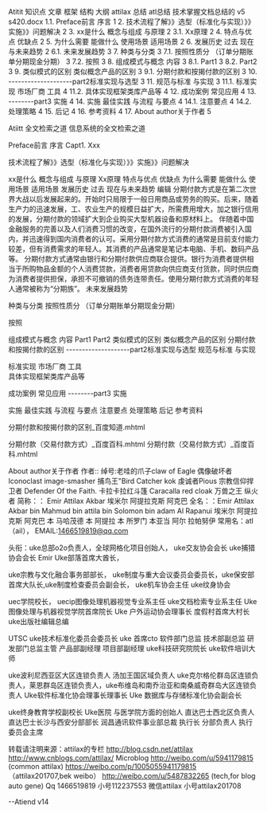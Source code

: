 Atitit 知识点 文章 框架 结构 大纲 attilax  总结 atl总结 技术掌握文档总结的 v5 s420.docx
1.1. Preface前言 序言	1
2. 技术流程了解》》选型（标准化与实现）》》实施》》问题解决	2
3. xx是什么 概念与组成 与原理	2
3.1. Xx原理	2
4. 特点与优点 优缺点	2
5. 为什么需要 能做什么 使用场景 适用场景	2
6. 发展历史 过去 现在与未来趋势	2
6.1. 未来发展趋势	3
7. 种类与分类	3
7.1. 按照性质分 （订单分期账单分期现金分期）	3
7.2. 按照	3
8. 组成模式与概念 内容	3
8.1. Part1	3
8.2. Part2	3
9. 类似模式的区别 类似概念产品的区别	3
9.1. 分期付款和按揭付款的区别	3
10. --------------------part2标准实现与选型	3
11. 规范与标准 与实现	3
11.1. 标准实现 市场厂商 工具	4
11.2. 具体实现框架类库产品等	4
12. 成功案例 常见应用	4
13. --------part3 实施	4
14. 实施 最佳实践 与流程 与要点	4
14.1. 注意要点	4
14.2. 处理策略	4
15. 后记	4
16. 参考资料	4
17. About author关于作者	5


 Atiitt 全文检索之道  信息系统的全文检索之道

Preface前言 序言
Capt1.   Xxx


技术流程了解》》选型（标准化与实现）》》实施》》问题解决

xx是什么 概念与组成 与原理
Xx原理
特点与优点 优缺点
为什么需要 能做什么 使用场景 适用场景
发展历史 过去 现在与未来趋势
编辑
分期付款方式是在第二次世界大战以后发展起来的。开始时只局限于一般日用商品或劳务的购买。后来，随着生产力的迅速发展，工、农业生产的规模日益扩大，所需费用增大，加之银行信用的发展，分期付款的领域扩大到企业购买大型机器设备和原材料上。
伴随着中国金融服务的完善以及人们消费习惯的改变，在国外流行的分期付款消费被引入国内，并迅速得到国内消费者的认可。采用分期付款方式消费的通常是目前支付能力较差，但有消费需求的年轻人。其消费的产品通常是笔记本电脑、手机、数码产品等。
分期付款方式通常由银行和分期付款供应商联合提供。银行为消费者提供相当于所购物品金额的个人消费贷款，消费者用贷款向供应商支付货款，同时供应商为消费者提供担保，承担不可撤销的债务连带责任。使用分期付款方式消费的年轻人通常被称为“分期族”。
  未来发展趋势

种类与分类
按照性质分 （订单分期账单分期现金分期）

按照 


组成模式与概念 内容
Part1
Part2
类似模式的区别 类似概念产品的区别
分期付款和按揭付款的区别
--------------------part2标准实现与选型 
规范与标准 与实现 
 
标准实现 市场厂商 工具  
具体实现框架类库产品等

成功案例 常见应用
--------part3 实施

实施 最佳实践 与流程 与要点
注意要点
处理策略
 后记
参考资料

分期付款和按揭付款的区别_百度知道.mhtml


分期付款（交易付款方式）_百度百科.mhtml
分期付款（交易付款方式）_百度百科.mhtml

About author关于作者
作者:: 绰号:老哇的爪子claw of Eagle 偶像破坏者Iconoclast image-smasher
捕鸟王"Bird Catcher  kok  虔诚者Pious 宗教信仰捍卫者 Defender Of the Faith. 卡拉卡拉红斗篷 Caracalla red cloak 万兽之王  纵火者 
简称：： Emir Attilax Akbar 埃米尔 阿提拉克斯 阿克巴
全名：：Emir Attilax Akbar bin Mahmud bin  attila bin Solomon bin adam Al Rapanui 埃米尔 阿提拉克斯 阿克巴 本 马哈茂德 本 阿提拉 本 所罗门 本亚当  阿尔 拉帕努伊
常用名：atl（ail），  EMAIL:1466519819@qq.com


头衔：uke总部o2o负责人，全球网格化项目创始人，
uke交友协会会长  uke捕猎协会会长 Emir Uke部落首席大酋长，


uke宗教与文化融合事务部部长，  uke制度与重大会议委员会委员长，uke保安部首席大队长,uke制度检查委员会副会长， uke机车协会主任 uke纹身协会 

 uec学院校长， uecip图像处理机器视觉专业系主任   uke文档检索专业系主任
Uke图像处理与机器视觉学院首席院长
Uke 户外运动协会理事长  度假村首席大村长   uke出版社编辑总编


UTSC uke技术标准化委员会委员长 uke 首席cto   软件部门总监 技术部副总监  研发部门总监主管  产品部副经理 项目部副经理   uke科技研究院院长 uke软件培训大师

uke波利尼西亚区大区连锁负责人 汤加王国区域负责人 uke克尔格伦群岛区连锁负责人，莱恩群岛区连锁负责人，uke布维岛和南乔治亚和南桑威奇群岛大区连锁负责人 
 Uke软件标准化协会理事长理事长 Uke 数据库与存储标准化协会副会长 
 
uke终身教育学校副校长   Uke医院 与医学院方面的创始人
直达巴士西北区负责人   直达巴士长沙与西安分部部长
润昌通讯软件事业部总裁 执行长 分部负责人  执行委员会主席 

转载请注明来源：attilax的专栏  http://blog.csdn.net/attilax
http://www.cnblogs.com/attilax/
Microblog
http://weibo.com/u/5941179815   (common attilax)
https://weibo.com/p/1005055941179815  （attilax201707,bek weibo）
http://weibo.com/u/5487832265 (tech,for blog auto gene)
Qq 1466519819  小号112237553
 微信attilax  小号attilax201708



--Atiend  v14




